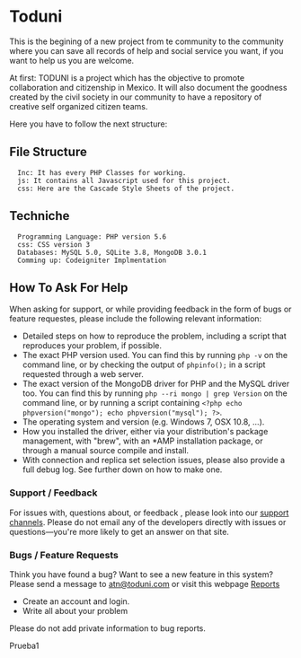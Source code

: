 ﻿# Toduni
This is the begining of a new project from te community to the community where you can save all records of help and social service you want, if you want to help us you are welcome.

At first: TODUNI is a project which has the objective to promote collaboration and citizenship in Mexico. It will also document the goodness created by the civil society in our community to have a repository of creative self organized citizen teams.

Here you have to follow the next structure:

## File Structure
      Inc: It has every PHP Classes for working.
      js: It contains all Javascript used for this project.
      css: Here are the Cascade Style Sheets of the project.

## Techniche
      Programming Language: PHP version 5.6
      css: CSS version 3
      Databases: MySQL 5.0, SQLite 3.8, MongoDB 3.0.1
      Comming up: Codeigniter Implmentation
  

## How To Ask For Help

When asking for support, or while providing feedback in the form of bugs or
feature requestes, please include the following relevant information:

 - Detailed steps on how to reproduce the problem, including a script that
   reproduces your problem, if possible. 
 - The exact PHP version used. You can find this by running `php -v` on the
   command line, or by checking the output of `phpinfo();` in a script
   requested through a web server.
 - The exact version of the MongoDB driver for PHP and the MySQL driver too. 
  You can find this by running `php --ri mongo | grep Version` on the command line, 
  or by running  a script containing `<?php echo phpversion("mongo"); echo phpversion("mysql"); ?>`.
 - The operating system and version (e.g. Windows 7, OSX 10.8, ...).
 - How you installed the driver, either via your distribution's package
   management, with "brew", with an \*AMP installation package, or through a
   manual source compile and install.
 - With connection and replica set selection issues, please also provide a
   full debug log. See further down on how to make one.



### Support / Feedback

For issues with, questions about, or feedback , please look
into our [support channels](www.toduni.com/feedback). Please do
not email any of the developers directly with issues or
questions—you're more likely to get an answer on that site.


### Bugs / Feature Requests

Think you have found a bug? Want to see a new feature in this system? Please
send a message to atn@toduni.com or visit this webpage [Reports](www.toduni.com/feedback)

 - Create an account and login.
 - Write all about your problem

Please do not add private information to bug reports.


Prueba1
